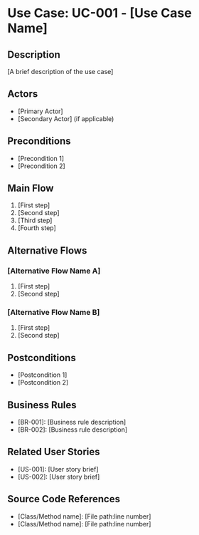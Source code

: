 # Use Case: UC-001 - [Use Case Name]

## Description

[A brief description of the use case]

## Actors

- [Primary Actor]
- [Secondary Actor] (if applicable)

## Preconditions

- [Precondition 1]
- [Precondition 2]

## Main Flow

1. [First step]
2. [Second step]
3. [Third step]
4. [Fourth step]

## Alternative Flows

### [Alternative Flow Name A]

1. [First step]
2. [Second step]

### [Alternative Flow Name B]

1. [First step]
2. [Second step]

## Postconditions

- [Postcondition 1]
- [Postcondition 2]

## Business Rules

- [BR-001]: [Business rule description]
- [BR-002]: [Business rule description]

## Related User Stories

- [US-001]: [User story brief]
- [US-002]: [User story brief]

## Source Code References

- [Class/Method name]: [File path:line number]
- [Class/Method name]: [File path:line number]